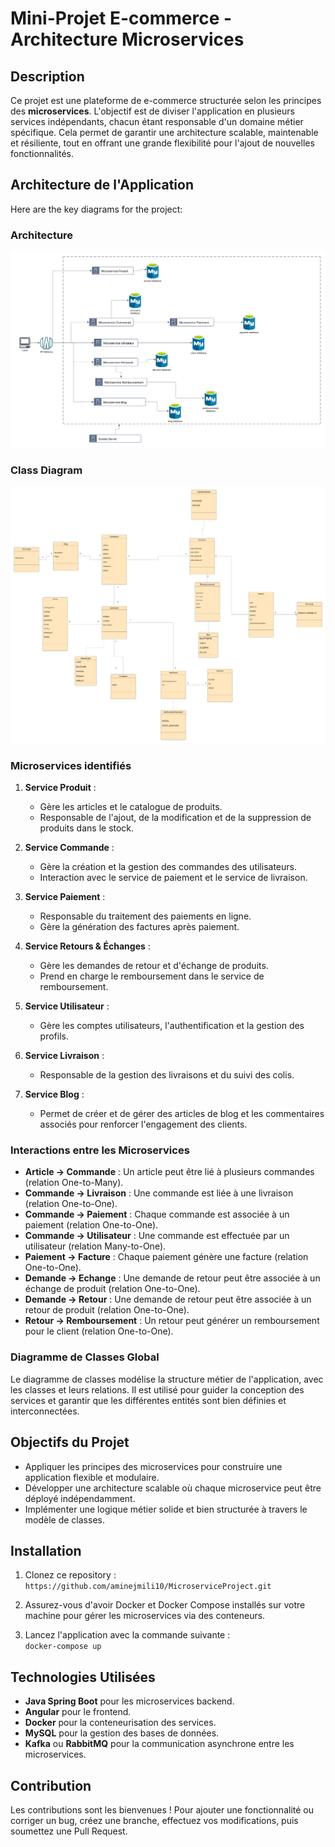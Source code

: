 # Mini-Projet E-commerce - Architecture Microservices

## Description

Ce projet est une plateforme de e-commerce structurée selon les principes des **microservices**. L'objectif est de diviser l'application en plusieurs services indépendants, chacun étant responsable d'un domaine métier spécifique. Cela permet de garantir une architecture scalable, maintenable et résiliente, tout en offrant une grande flexibilité pour l'ajout de nouvelles fonctionnalités.

## Architecture de l'Application
Here are the key diagrams for the project:
### Architecture
![Architecture Diagram](documentation/Architecture.png)
### Class Diagram
![Class Diagram](documentation/ClassDiagram.png)
### Microservices identifiés

1. **Service Produit** : 
   - Gère les articles et le catalogue de produits.
   - Responsable de l'ajout, de la modification et de la suppression de produits dans le stock.
   
2. **Service Commande** : 
   - Gère la création et la gestion des commandes des utilisateurs.
   - Interaction avec le service de paiement et le service de livraison.

3. **Service Paiement** : 
   - Responsable du traitement des paiements en ligne.
   - Gère la génération des factures après paiement.

4. **Service Retours & Échanges** : 
   - Gère les demandes de retour et d'échange de produits.
   - Prend en charge le remboursement dans le service de remboursement.
   
5. **Service Utilisateur** : 
   - Gère les comptes utilisateurs, l'authentification et la gestion des profils.

6. **Service Livraison** : 
   - Responsable de la gestion des livraisons et du suivi des colis.
   
7. **Service Blog** : 
   - Permet de créer et de gérer des articles de blog et les commentaires associés pour renforcer l'engagement des clients.

### Interactions entre les Microservices

- **Article → Commande** : Un article peut être lié à plusieurs commandes (relation One-to-Many).
- **Commande → Livraison** : Une commande est liée à une livraison (relation One-to-One).
- **Commande → Paiement** : Chaque commande est associée à un paiement (relation One-to-One).
- **Commande → Utilisateur** : Une commande est effectuée par un utilisateur (relation Many-to-One).
- **Paiement → Facture** : Chaque paiement génère une facture (relation One-to-One).
- **Demande → Echange** : Une demande de retour peut être associée à un échange de produit (relation One-to-One).
- **Demande → Retour** : Une demande de retour peut être associée à un retour de produit (relation One-to-One).
- **Retour → Remboursement** : Un retour peut générer un remboursement pour le client (relation One-to-One).

### Diagramme de Classes Global

Le diagramme de classes modélise la structure métier de l'application, avec les classes et leurs relations. Il est utilisé pour guider la conception des services et garantir que les différentes entités sont bien définies et interconnectées.

## Objectifs du Projet

- Appliquer les principes des microservices pour construire une application flexible et modulaire.
- Développer une architecture scalable où chaque microservice peut être déployé indépendamment.
- Implémenter une logique métier solide et bien structurée à travers le modèle de classes.

## Installation

1. Clonez ce repository :  
   `https://github.com/aminejmili10/MicroserviceProject.git`

2. Assurez-vous d'avoir Docker et Docker Compose installés sur votre machine pour gérer les microservices via des conteneurs.

3. Lancez l'application avec la commande suivante :  
   `docker-compose up`

## Technologies Utilisées

- **Java Spring Boot** pour les microservices backend.
- **Angular** pour le frontend.
- **Docker** pour la conteneurisation des services.
- **MySQL** pour la gestion des bases de données.
- **Kafka** ou **RabbitMQ** pour la communication asynchrone entre les microservices.

## Contribution

Les contributions sont les bienvenues ! Pour ajouter une fonctionnalité ou corriger un bug, créez une branche, effectuez vos modifications, puis soumettez une Pull Request.

